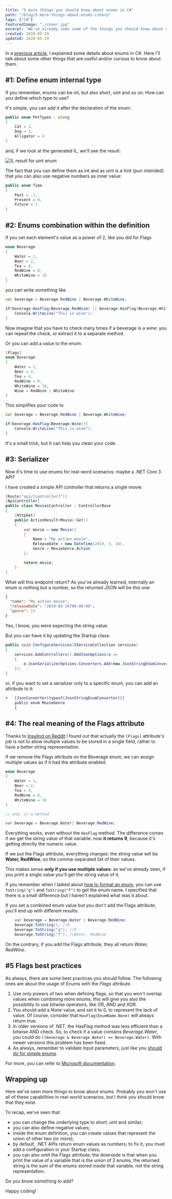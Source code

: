 ```yaml
---
title: "5 more things you should know about enums in C#"
path: "/blog/5-more-things-about-enums-csharp"
tags: ["C#"]
featuredImage: "./cover.jpg"
excerpt: "We've already seen some of the things you should know about enums in C#. Here we'll dive into Flagged enumerations, serialization and so on."
created: 2020-05-19
updated: 2020-05-19
---
```


In a [previous article](./5-things-enums-csharp "5 things you didn't know about enums in C#"), I explained some details about enums in C#. Here I'll talk about some other things that are useful and/or curious to know about them.

## #1: Define enum internal type

If you remember, enums can be int, but also short, uint and so on. How can you define which type to use?

It's simple, you can add it after the declaration of the enum:

```cs
public enum PetTypes : ulong
{
    Cat = 2,
    Dog = 3,
    Alligator = 4
}
```

and, if we look at the generated IL, we'll see the result:

![IL result for uint enum](https://res.cloudinary.com/bellons/image/upload/t_content-image/Code4IT/Articles/2020/5-more-things-enums/IL-int-with-uint-value.png "IL result for uint enum")

The fact that you can define them as int and as uint is a hint (pun intended) that you can also use negative numbers as inner value:

```cs
public enum Time
{
    Past = -1,
    Present = 0,
    Future = 1
}
```

## #2: Enums combination within the definition

If you set each element's value as a power of 2, like you did for Flags

```cs
enum Beverage
{
    Water = 1,
    Beer = 2,
    Tea = 4,
    RedWine = 8,
    WhiteWine = 16
}
```

you can write something like

```cs
var beverage = Beverage.RedWine | Beverage.WhiteWine;

if(beverage.HasFlag(Beverage.RedWine) || beverage.HasFlag(Beverage.WhiteWine)){
    Console.WriteLine("This is wine");
}
```

Now imagine that you have to check many times if a beverage is a wine: you can repeat the check, or extract it to a separate method.

Or you can add a value to the enum:

```cs
[Flags]
enum Beverage
{
    Water = 1,
    Beer = 2,
    Tea = 4,
    RedWine = 8,
    WhiteWine = 16,
    Wine = RedWine | WhiteWine
}
```

This simplifies your code to

```cs
var beverage = Beverage.RedWine | Beverage.WhiteWine;

if(beverage.HasFlag(Beverage.Wine)){
    Console.WriteLine("This is wine");
}
```

It's a small trick, but it can help you clean your code.

## #3: Serializer

Now it's time to use enums for real-word scenarios: maybe a .NET Core 3 API?

I have created a simple API controller that returns a single movie:

```cs
[Route("api/[controller]")]
[ApiController]
public class MoviesController : ControllerBase
{
    [HttpGet]
    public ActionResult<Movie> Get()
    {
        var movie = new Movie()
        {
            Name = "My action movie",
            ReleaseDate = new DateTime(2019, 3, 16),
            Genre = MovieGenre.Action
        };

        return movie;
    }
}
```

What will this endpoint return? As you've already learned, internally an enum is nothing but a number, so the returned JSON will be this one:

```json
{
  "name": "My action movie",
  "releaseDate": "2019-03-16T00:00:00",
  "genre": 23
}
```

Yes, I know, you were expecting the string value.

But you can have it by updating the Startup class:

```cs
public void ConfigureServices(IServiceCollection services)
{
    services.AddControllers().AddJsonOptions(o =>
    {
        o.JsonSerializerOptions.Converters.Add(new JsonStringEnumConverter());
    });
}
```

or, if you want to set a serializer only to a specific enum, you can add an attribute to it:

```diff
+   [JsonConverter(typeof(JsonStringEnumConverter))]
    public enum MovieGenre
    {
```

## #4: The real meaning of the Flags attribute

Thanks to [Insulind on Reddit](https://www.reddit.com/r/csharp/comments/gdszxz/5_things_you_didnt_know_about_enums_in_c/fplw77d "Reddit comment by Insulind") I found out that actually the `[Flags]` attribute's job is not to allow multiple values to be stored in a single field, rather to have a better string representation.

If we remove the Flags attribute on the Beverage enum, we can assign multiple values as if it had the attribute enabled.

```cs
enum Beverage
{
    Water = 1,
    Beer = 2,
    Tea = 4,
    RedWine = 8,
    WhiteWine = 16
}

// and, in a method

var beverage = Beverage.Water| Beverage.RedWine;
```

Everything works, even without the `HasFlag` method. The difference comes if we get the string value of that variable: now __it returns 9__, because it's getting directly the numeric value.

If we put the Flags attribute, everything changes: the string value will be __Water, RedWine__, so the comma-separated list of their values.

This makes sense __only if you use multiple values__: as we've already seen, if you print a single value you'll get the string value of it.

If you remember when I talked about [how to format an enum](./5-things-enums-csharp#2-many-ways-to-get-the-value "How to get enum values"), you can use `ToString("g")` and `ToString("f")` to get the enum name. I specified that there is a small difference but I haven't explained what was it about.

If you set a combined enum value but you don't add the Flags attribute, you'll end up with different results:

```cs
    var beverage = Beverage.Water | Beverage.RedWine;
    beverage.ToString(); //9
    beverage.ToString("g"); //9
    beverage.ToString("f"); //Water, RedWine
```

On the contrary, if you add the Flags attribute, they all return _Water, RedWine_.

## #5 Flags best practices

As always, there are some best practices you should follow. The following ones are about the usage of Enums with the _Flags_ attribute.

1. Use only powers of two when defining flags, so that you won't overlap values when combining more enums; this will give you also the possibility to use bitwise operators, like OR, AND and XOR.
2. You should add a _None_ value, and set it to 0, to represent the lack of value. Of course, consider that `HasFlag(EnumName.None)` will always return true.
3. In older versions of .NET, the HasFlag method was less efficient than a bitwise AND check. So, to check if a value contains _Beverage.Water_, you could do `((beverage & Beverage.Water) == Beverage.Water)`. With newer versions this problem has been fixed.
4. As always, remember to validate input parameters, just like you [should do for simple enums](./5-things-enums-csharp#5-enum-best-practices "Why you should validate inputs").

For more, you can refer to [Microsoft documentation](https://docs.microsoft.com/en-us/dotnet/api/system.flagsattribute?view=netcore-3.1#guidelines-for-flagsattribute-and-enum "Microsoft best practices about Flags attribute").

## Wrapping up

Here we've seen more things to know about enums. Probably you won't use all of these capabilities in real-world scenarios, but I think you should know that they exist.

To recap, we've seen that

* you can change the underlying type to _short_, _uint_ and similar;
* you can also define negative values;
* inside the enum definition, you can create values that represent the union of other two (or more);
* by default, .NET APIs return enum values as numbers; to fix it, you must add a configuration in your Startup class;
* you can also omit the Flags attribute; the downside is that when you print the value of a variable that is the union of 2 enums, the returned string is the sum of the enums stored inside that variable, not the string representation.

Do you know something to add?

Happy coding!
